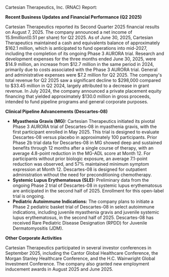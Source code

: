 Cartesian Therapeutics, Inc. (RNAC) Report:

**Recent Business Updates and Financial Performance (Q2 2025)**

Cartesian Therapeutics reported its Second Quarter 2025 financial results on August 7, 2025. The company announced a net income of $15.9 million ($0.51 per share) for Q2 2025. As of June 30, 2025, Cartesian Therapeutics maintained a cash and equivalents balance of approximately $162.1 million, which is anticipated to fund operations into mid-2027, including the completion of its ongoing Phase 3 AURORA trial. Research and development expenses for the three months ended June 30, 2025, were $14.9 million, an increase from $12.7 million in the same period in 2024, primarily due to costs associated with the Phase 3 AURORA trial. General and administrative expenses were $7.2 million for Q2 2025. The company's total revenue for Q2 2025 saw a significant decline to $298,000 compared to $33.45 million in Q2 2024, largely attributed to a decrease in grant revenue. In July 2024, the company announced a private placement equity financing that yielded approximately $130.0 million in gross proceeds, intended to fund pipeline programs and general corporate purposes.

**Clinical Pipeline Advancements (Descartes-08)**

*   **Myasthenia Gravis (MG):** Cartesian Therapeutics initiated its pivotal Phase 3 AURORA trial of Descartes-08 in myasthenia gravis, with the first participant enrolled in May 2025. This trial is designed to evaluate Descartes-08 versus placebo in approximately 100 participants. Prior Phase 2b trial data for Descartes-08 in MG showed deep and sustained benefits through 12 months after a single course of therapy, with an average 4.8-point reduction in the MG-ADL score at Month 12. For participants without prior biologic exposure, an average 7.1-point reduction was observed, and 57% maintained minimum symptom expression at Month 12. Descartes-08 is designed for outpatient administration without the need for preconditioning chemotherapy.
*   **Systemic Lupus Erythematosus (SLE):** Preliminary data from the ongoing Phase 2 trial of Descartes-08 in systemic lupus erythematosus are anticipated in the second half of 2025. Enrollment for this open-label trial is ongoing.
*   **Pediatric Autoimmune Indications:** The company plans to initiate a Phase 2 pediatric basket trial of Descartes-08 in select autoimmune indications, including juvenile myasthenia gravis and juvenile systemic lupus erythematosus, in the second half of 2025. Descartes-08 has received Rare Pediatric Disease Designation (RPDD) for Juvenile Dermatomyositis (JDM).

**Other Corporate Activities**

Cartesian Therapeutics participated in several investor conferences in September 2025, including the Cantor Global Healthcare Conference, the Morgan Stanley Healthcare Conference, and the H.C. Wainwright Global Investment Conference. The company also granted new employment inducement awards in August 2025 and June 2025.
